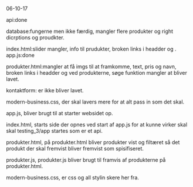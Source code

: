 06-10-17

api:done

database:fungerne men ikke færdig, mangler flere produkter og right dicrptions og proudkter.

index.html:slider mangler, info til prudukter, broken links i headder og .
app.js:done

produkter.html:mangler at få imgs til at framkomme, text, pris og navn, broken links i headder og ved produkterne, søge funktion mangler at bliver lavet.

kontaktform: er ikke bliver lavet.

modern-business.css, 
der skal lavers mere for at alt pass in som det skal.




app.js, 
bliver brugt til at starter websidet op.

index.html,
starts side der opnes ved start af app.js
for at kunne virker skal skal testing_3/app startes som er et api.

produkter.html,
på produkter.html bliver produkter vist og filtæret så det produkt der skal fremvist bliver fremvist som spisifiseret.

produkter.js,
produkter.js bliver brugt til framvis af produkterne på produkter.html.

modern-business.css,
er css og all stylin skere her fra.